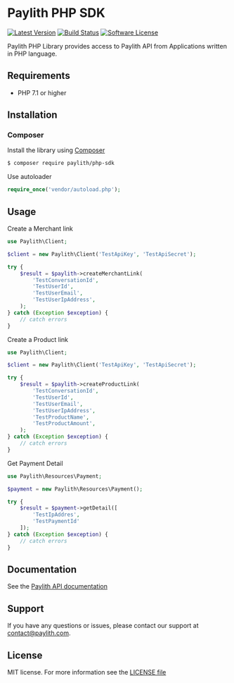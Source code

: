 # Paylith PHP SDK

[![Latest Version](https://img.shields.io/github/release/paylith/php-sdk.svg?style=flat-square)](https://github.com/paylith/php-sdk/releases)
[![Build Status](https://travis-ci.org/paylith/php-sdk.svg?branch=master)](https://travis-ci.org/paylith/php-sdk)
[![Software License](https://img.shields.io/badge/license-MIT-brightgreen.svg?style=flat-square)](LICENSE)
<!--[![Total Downloads](https://img.shields.io/packagist/dt/paylith/php-sdk.svg?style=flat-square)](https://packagist.org/packages/paylith/php-sdk)-->

Paylith PHP Library provides access to Paylith API from Applications written in PHP language. 

## Requirements
- PHP 7.1 or higher

## Installation

### Composer
Install the library using [Composer](https://getcomposer.org)
```bash
$ composer require paylith/php-sdk
```

Use autoloader
```php
require_once('vendor/autoload.php');
```

## Usage
Create a Merchant link
```php
use Paylith\Client;

$client = new Paylith\Client('TestApiKey', 'TestApiSecret');

try {
    $result = $paylith->createMerchantLink(
        'TestConversationId',
        'TestUserId',
        'TestUserEmail',
        'TestUserIpAddress',
    );
} catch (Exception $exception) {
    // catch errors
}
```

Create a Product link
```php
use Paylith\Client;

$client = new Paylith\Client('TestApiKey', 'TestApiSecret');

try {
    $result = $paylith->createProductLink(
        'TestConversationId',
        'TestUserId',
        'TestUserEmail',
        'TestUserIpAddress',
        'TestProductName',
        'TestProductAmount',
    );
} catch (Exception $exception) {
    // catch errors
}
```

Get Payment Detail
```php
use Paylith\Resources\Payment;

$payment = new Paylith\Resources\Payment();

try {
    $result = $payment->getDetail([
        'TestIpAddres',
        'TestPaymentId'
    ]);
} catch (Exception $exception) {
    // catch errors
}
```

## Documentation
See the [Paylith API documentation](https://docs.paylith.com)

## Support
If you have any questions or issues, please contact our support at contact@paylith.com.

## License
MIT license. For more information see the [LICENSE file](LICENSE)
